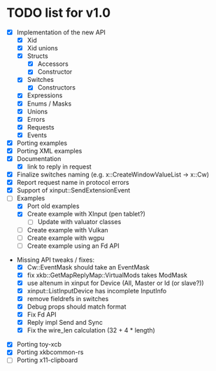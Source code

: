 # TODO list for v1.0

 - [x] Implementation of the new API
    - [x] Xid
    - [x] Xid unions
    - [x] Structs
        - [x] Accessors
        - [x] Constructor
    - [x] Switches
        - [x] Constructors
    - [x] Expressions
    - [x] Enums / Masks
    - [x] Unions
    - [x] Errors
    - [x] Requests
    - [x] Events
 - [x] Porting examples
 - [x] Porting XML examples
 - [x] Documentation
    - [x] link to reply in request
 - [x] Finalize switches naming (e.g. x::CreateWindowValueList -> x::Cw)
 - [x] Report request name in protocol errors
 - [x] Support of xinput::SendExtensionEvent
 - [ ] Examples
    - [x] Port old examples
    - [x] Create example with XInput (pen tablet?)
        - [ ] Update with valuator classes
    - [ ] Create example with Vulkan
    - [ ] Create example with wgpu
    - [ ] Create example using an Fd API
 - Missing API tweaks / fixes:
    - [x] Cw::EventMask should take an EventMask
    - [x] fix xkb::GetMapReplyMap::VirtualMods takes ModMask
    - [x] use altenum in xinput for Device (All, Master or Id (or slave?))
    - [x] xinput::ListInputDevice has incomplete InputInfo
    - [x] remove fieldrefs in switches
    - [x] Debug props should match format
    - [x] Fix Fd API
    - [x] Reply impl Send and Sync
    - [x] Fix the wire_len calculation (32 + 4 * length)
 - [x] Porting toy-xcb
 - [x] Porting xkbcommon-rs
 - [ ] Porting x11-clipboard
